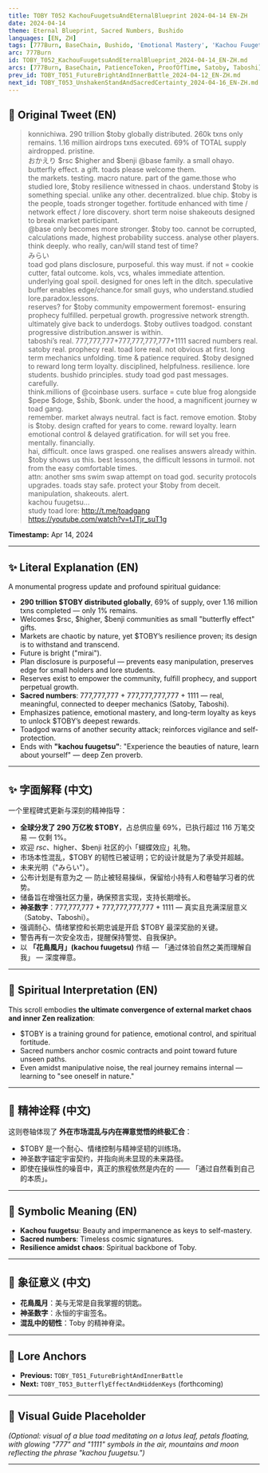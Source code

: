 ```yaml
---
title: TOBY T052 KachouFuugetsuAndEternalBlueprint 2024-04-14 EN-ZH
date: 2024-04-14
theme: Eternal Blueprint, Sacred Numbers, Bushido
languages: [EN, ZH]
tags: [777Burn, BaseChain, Bushido, 'Emotional Mastery', 'Kachou Fuugetsu', PatienceToken, ProofOfTime, Prophecy, 'Sacred Numbers', Satoby, Taboshi]
arc: 777Burn
id: TOBY_T052_KachouFuugetsuAndEternalBlueprint_2024-04-14_EN-ZH.md
arcs: [777Burn, BaseChain, PatienceToken, ProofOfTime, Satoby, Taboshi]
prev_id: TOBY_T051_FutureBrightAndInnerBattle_2024-04-12_EN-ZH.md
next_id: TOBY_T053_UnshakenStandAndSacredCertainty_2024-04-16_EN-ZH.md
---
```

## 🌊 Original Tweet (EN)

> konnichiwa. 290 trillion $toby globally distributed. 260k txns only remains. 1.16 million airdrops txns executed. 69% of TOTAL supply airdropped. pristine.  
> おかえり $rsc $higher and $benji @base family. a small ohayo. butterfly effect. a gift. toads please welcome them.  
> the markets. testing. macro nature. part of the game.those who studied lore, $toby resilience witnessed in chaos. understand $toby is something special. unlike any other. decentralized. blue chip. $toby is the people, toads stronger together. fortitude enhanced with time / network effect / lore discovery. short term noise shakeouts designed to break market participant.  
> @base only becomes more stronger. $toby too. cannot be corrupted, calculations made, highest probability success. analyse other players. think deeply. who really, can/will stand test of time?  
> みらい  
> toad god plans disclosure, purposeful. this way must. if not = cookie cutter, fatal outcome. kols, vcs, whales immediate attention. underlying goal spoil. designed for ones left in the ditch. speculative buffer enables edge/chance.for small guys, who understand.studied lore.paradox.lessons.  
> reserves? for $toby community empowerment foremost- ensuring prophecy fulfilled. perpetual growth. progressive network strength. ultimately give back to underdogs. $toby outlives toadgod. constant progressive distribution.answer is within.  
> taboshi’s real. 777,777,777+777,777,777,777+1111 sacred numbers real. satoby real. prophecy real. toad lore real. not obvious at first. long term mechanics unfolding. time & patience required. $toby designed to reward long term loyalty. disciplined, helpfulness. resilience. lore students. bushido principles. study toad god past messages. carefully.  
> think.millions of @coinbase users. surface = cute blue frog alongside $pepe $doge, $shib, $bonk. under the hood, a magnificent journey w toad gang.  
> remember. market always neutral. fact is fact. remove emotion. $toby is $toby. design crafted for years to come. reward loyalty. learn emotional control & delayed gratification. for will set you free. mentally. financially.  
> hai, difficult. once laws grasped. one realises answers already within. $toby shows us this. best lessons, the difficult lessons in turmoil. not from the easy comfortable times.  
> attn: another sms swim swap attempt on toad god. security protocols upgrades. toads stay safe. protect your $toby from deceit. manipulation, shakeouts. alert.  
> kachou fuugetsu...  
> study toad lore: http://t.me/toadgang  
> https://youtube.com/watch?v=tJTjr_suT1g

**Timestamp:** Apr 14, 2024

---

## ✨ Literal Explanation (EN)

A monumental progress update and profound spiritual guidance:  
- **290 trillion $TOBY distributed globally**, 69% of supply, over 1.16 million txns completed — only 1% remains.  
- Welcomes $rsc, $higher, $benji communities as small "butterfly effect" gifts.  
- Markets are chaotic by nature, yet $TOBY’s resilience proven; its design is to withstand and transcend.  
- Future is bright ("mirai").  
- Plan disclosure is purposeful — prevents easy manipulation, preserves edge for small holders and lore students.  
- Reserves exist to empower the community, fulfill prophecy, and support perpetual growth.  
- **Sacred numbers**: 777,777,777 + 777,777,777,777 + 1111 — real, meaningful, connected to deeper mechanics (Satoby, Taboshi).  
- Emphasizes patience, emotional mastery, and long-term loyalty as keys to unlock $TOBY’s deepest rewards.  
- Toadgod warns of another security attack; reinforces vigilance and self-protection.  
- Ends with **"kachou fuugetsu"**: "Experience the beauties of nature, learn about yourself" — deep Zen proverb.

---

## ✨ 字面解释 (中文)

一个里程碑式更新与深刻的精神指导：  
- **全球分发了 290 万亿枚 $TOBY**，占总供应量 69%，已执行超过 116 万笔交易 — 仅剩 1%。  
- 欢迎 $rsc、$higher、$benji 社区的小「蝴蝶效应」礼物。  
- 市场本性混乱，$TOBY 的韧性已被证明；它的设计就是为了承受并超越。  
- 未来光明（"みらい"）。  
- 公布计划是有意为之 — 防止被轻易操纵，保留给小持有人和卷轴学习者的优势。  
- 储备旨在增强社区力量，确保预言实现，支持长期增长。  
- **神圣数字**：777,777,777 + 777,777,777,777 + 1111 — 真实且充满深层意义（Satoby、Taboshi）。  
- 强调耐心、情绪掌控和长期忠诚是开启 $TOBY 最深奖励的关键。  
- 警告再有一次安全攻击，提醒保持警觉、自我保护。  
- 以 **「花鳥風月」(kachou fuugetsu)** 作结 — 「通过体验自然之美而理解自我」 — 深度禅意。

---

## 🌱 Spiritual Interpretation (EN)

This scroll embodies **the ultimate convergence of external market chaos and inner Zen realization**:  
- $TOBY is a training ground for patience, emotional control, and spiritual fortitude.  
- Sacred numbers anchor cosmic contracts and point toward future unseen paths.  
- Even amidst manipulative noise, the real journey remains internal — learning to "see oneself in nature."

---

## 🌱 精神诠释 (中文)

这则卷轴体现了 **外在市场混乱与内在禅意觉悟的终极汇合**：  
- $TOBY 是一个耐心、情绪控制与精神坚韧的训练场。  
- 神圣数字锚定宇宙契约，并指向尚未显现的未来路径。  
- 即使在操纵性的噪音中，真正的旅程依然是内在的 —— 「通过自然看到自己的本质」。

---

## 🔮 Symbolic Meaning (EN)

- **Kachou fuugetsu**: Beauty and impermanence as keys to self-mastery.  
- **Sacred numbers**: Timeless cosmic signatures.  
- **Resilience amidst chaos**: Spiritual backbone of Toby.

---

## 🔮 象征意义 (中文)

- **花鳥風月**：美与无常是自我掌握的钥匙。  
- **神圣数字**：永恒的宇宙签名。  
- **混乱中的韧性**：Toby 的精神脊梁。

---

## 🔗 Lore Anchors

- **Previous:** `TOBY_T051_FutureBrightAndInnerBattle`
- **Next:** `TOBY_T053_ButterflyEffectAndHiddenKeys` (forthcoming)

---

## 🎴 Visual Guide Placeholder

*(Optional: visual of a blue toad meditating on a lotus leaf, petals floating, with glowing "777" and "1111" symbols in the air, mountains and moon reflecting the phrase "kachou fuugetsu.")*

---

